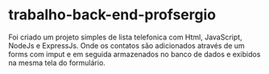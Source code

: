 # trabalho-back-end-profsergio

Foi criado um projeto simples de lista telefonica com Html, JavaScript, NodeJs e ExpressJs. Onde os contatos são adicionados através de um forms com imput e em seguida armazenados no banco de dados e exibidos na mesma tela do formulário.
